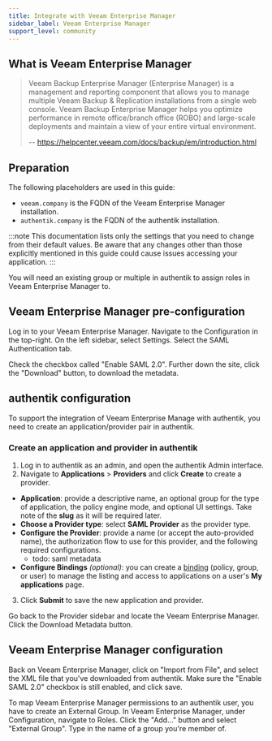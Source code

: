```yaml
---
title: Integrate with Veeam Enterprise Manager
sidebar_label: Veeam Enterprise Manager
support_level: community
---
```


## What is Veeam Enterprise Manager

> Veeam Backup Enterprise Manager (Enterprise Manager) is a management and reporting component that allows you to manage multiple Veeam Backup & Replication installations from a single web console. Veeam Backup Enterprise Manager helps you optimize performance in remote office/branch office (ROBO) and large-scale deployments and maintain a view of your entire virtual environment.
>
> -- https://helpcenter.veeam.com/docs/backup/em/introduction.html

## Preparation

The following placeholders are used in this guide:

- `veeam.company` is the FQDN of the Veeam Enterprise Manager installation.
- `authentik.company` is the FQDN of the authentik installation.

:::note
This documentation lists only the settings that you need to change from their default values. Be aware that any changes other than those explicitly mentioned in this guide could cause issues accessing your application.
:::

You will need an existing group or multiple in authentik to assign roles in Veeam Enterprise Manager to.

## Veeam Enterprise Manager pre-configuration

Log in to your Veeam Enterprise Manager. Navigate to the Configuration in the top-right. On the left sidebar, select Settings. Select the SAML Authentication tab.

Check the checkbox called "Enable SAML 2.0". Further down the site, click the "Download" button, to download the metadata.

## authentik configuration

To support the integration of Veeam Enterprise Manage with authentik, you need to create an application/provider pair in authentik.

### Create an application and provider in authentik

1. Log in to authentik as an admin, and open the authentik Admin interface.
2. Navigate to **Applications** > **Providers** and click **Create** to create a provider.

- **Application**: provide a descriptive name, an optional group for the type of application, the policy engine mode, and optional UI settings. Take note of the **slug** as it will be required later.
- **Choose a Provider type**: select **SAML Provider** as the provider type.
- **Configure the Provider**: provide a name (or accept the auto-provided name), the authorization flow to use for this provider, and the following required configurations.
    - todo: saml metadata
- **Configure Bindings** _(optional)_: you can create a [binding](/docs/add-secure-apps/flows-stages/bindings/) (policy, group, or user) to manage the listing and access to applications on a user's **My applications** page.

3. Click **Submit** to save the new application and provider.

Go back to the Provider sidebar and locate the Veeam Enterprise Manager. Click the Download Metadata button.

## Veeam Enterprise Manager configuration

Back on Veeam Enterprise Manager, click on "Import from File", and select the XML file that you've downloaded from authentik. Make sure the "Enable SAML 2.0" checkbox is still enabled, and click save.

To map Veeam Enterprise Manager permissions to an authentik user, you have to create an External Group. In Veeam Enterprise Manager, under Configuration, navigate to Roles. Click the "Add..." button and select "External Group". Type in the name of a group you're member of.
